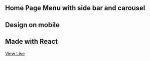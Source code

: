 ## Home Page Menu  with side bar and carousel
## Design on mobile

## Made with React

<a href='https://drakoulakou.github.io/Softly/'>View Live</a>
